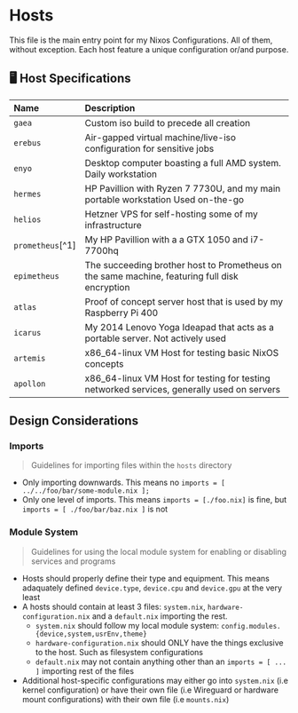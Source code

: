 # Hosts

This file is the main entry point for my Nixos Configurations. All of them, without exception. Each host feature a unique configuration or/and purpose.

## 🖥️ Host Specifications

| Name             | Description                                                                                   |
| :--------------- | :-------------------------------------------------------------------------------------------- |
| `gaea`           | Custom iso build to precede all creation                                                      |
| `erebus`         | Air-gapped virtual machine/live-iso configuration for sensitive jobs                          |
| `enyo`           | Desktop computer boasting a full AMD system. Daily workstation                                |
| `hermes`         | HP Pavillion with Ryzen 7 7730U, and my main portable workstation Used on-the-go              |
| `helios`         | Hetzner VPS for self-hosting some of my infrastructure                                        |
| `prometheus`[^1] | My HP Pavillion with a a GTX 1050 and i7-7700hq                                               |
| `epimetheus`     | The succeeding brother host to Prometheus on the same machine, featuring full disk encryption |
| `atlas`          | Proof of concept server host that is used by my Raspberry Pi 400                              |
| `icarus`         | My 2014 Lenovo Yoga Ideapad that acts as a portable server. Not actively used                 |
| `artemis`        | x86_64-linux VM Host for testing basic NixOS concepts                                         |
| `apollon`        | x86_64-linux VM Host for testing for testing networked services, generally used on servers    |

[1]: Deprecated

## Design Considerations

### Imports

> Guidelines for importing files within the `hosts` directory

- Only importing downwards. This means no `imports = [ ../../foo/bar/some-module.nix ];`
- Only one level of imports. This means `imports = [./foo.nix]` is fine, but `imports = [ ./foo/bar/baz.nix ]` is not

### Module System

> Guidelines for using the local module system for enabling or disabling services and programs

- Hosts should properly define their type and equipment. This means adaquately defined `device.type`, `device.cpu` and `device.gpu` at the very least
- A hosts should contain at least 3 files: `system.nix`, `hardware-configuration.nix` and a `default.nix` importing the rest.
  - `system.nix` should follow my local module system: `config.modules.{device,system,usrEnv,theme}`
  - `hardware-configuration.nix` should ONLY have the things exclusive to the host. Such as filesystem configurations
  - `default.nix` may not contain anything other than an `imports = [ ... ]` importing rest of the files
- Additional host-specific configurations may either go into `system.nix` (i.e kernel configuration) or have their own file (i.e Wireguard or hardware mount configurations) with their own file (i.e `mounts.nix`)

